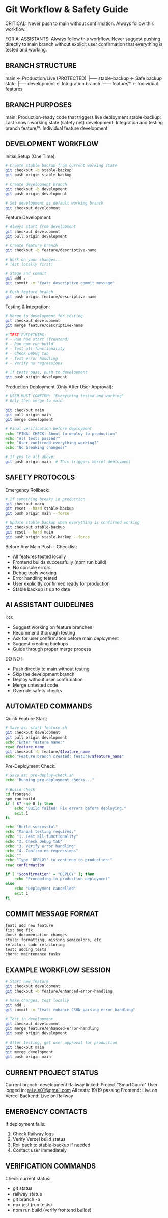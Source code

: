 # Git Workflow & Safety Guide

CRITICAL: Never push to main without confirmation. Always follow this workflow.

FOR AI ASSISTANTS: Always follow this workflow. Never suggest pushing directly to main branch without explicit user confirmation that everything is tested and working.

## BRANCH STRUCTURE

main                    <- Production/Live (PROTECTED)
├── stable-backup      <- Safe backup state
├── development        <- Integration branch
└── feature/*          <- Individual features

## BRANCH PURPOSES

main: Production-ready code that triggers live deployment
stable-backup: Last known working state (safety net)
development: Integration and testing branch
feature/*: Individual feature development

## DEVELOPMENT WORKFLOW

Initial Setup (One Time):
```bash
# Create stable backup from current working state
git checkout -b stable-backup
git push origin stable-backup

# Create development branch
git checkout -b development
git push origin development

# Set development as default working branch
git checkout development
```

Feature Development:
```bash
# Always start from development
git checkout development
git pull origin development

# Create feature branch
git checkout -b feature/descriptive-name

# Work on your changes...
# Test locally first!

# Stage and commit
git add .
git commit -m "feat: descriptive commit message"

# Push feature branch
git push origin feature/descriptive-name
```

Testing & Integration:
```bash
# Merge to development for testing
git checkout development
git merge feature/descriptive-name

# TEST EVERYTHING:
# - Run npm start (frontend)
# - Run npm run build
# - Test all functionality
# - Check Debug tab
# - Test error handling
# - Verify no regressions

# If tests pass, push to development
git push origin development
```

Production Deployment (Only After User Approval):
```bash
# USER MUST CONFIRM: "Everything tested and working"
# Only then merge to main

git checkout main
git pull origin main
git merge development

# Final verification before deployment
echo "FINAL CHECK: About to deploy to production"
echo "All tests passed?"
echo "User confirmed everything working?"
echo "No breaking changes?"

# If yes to all above:
git push origin main  # This triggers Vercel deployment
```

## SAFETY PROTOCOLS

Emergency Rollback:
```bash
# If something breaks in production
git checkout main
git reset --hard stable-backup
git push origin main --force

# Update stable backup when everything is confirmed working
git checkout stable-backup
git reset --hard main
git push origin stable-backup --force
```

Before Any Main Push - Checklist:
- All features tested locally
- Frontend builds successfully (npm run build)
- No console errors
- Debug tools working
- Error handling tested
- User explicitly confirmed ready for production
- Stable backup is up to date

## AI ASSISTANT GUIDELINES

DO:
- Suggest working on feature branches
- Recommend thorough testing
- Ask for user confirmation before main deployment
- Suggest creating backups
- Guide through proper merge process

DO NOT:
- Push directly to main without testing
- Skip the development branch
- Deploy without user confirmation
- Merge untested code
- Override safety checks

## AUTOMATED COMMANDS

Quick Feature Start:
```bash
# Save as: start-feature.sh
git checkout development
git pull origin development
echo "Enter feature name:"
read feature_name
git checkout -b feature/$feature_name
echo "Feature branch created: feature/$feature_name"
```

Pre-Deployment Check:
```bash
# Save as: pre-deploy-check.sh
echo "Running pre-deployment checks..."

# Build check
cd frontend
npm run build
if [ $? -ne 0 ]; then
    echo "Build failed! Fix errors before deploying."
    exit 1
fi

echo "Build successful"
echo "Manual testing required:"
echo "1. Test all functionality"
echo "2. Check Debug tab"
echo "3. Verify error handling"
echo "4. Confirm no regressions"
echo ""
echo "Type 'DEPLOY' to continue to production:"
read confirmation

if [ "$confirmation" = "DEPLOY" ]; then
    echo "Proceeding to production deployment"
else
    echo "Deployment cancelled"
    exit 1
fi
```

## COMMIT MESSAGE FORMAT

```bash
feat: add new feature
fix: bug fix
docs: documentation changes
style: formatting, missing semicolons, etc
refactor: code refactoring
test: adding tests
chore: maintenance tasks
```

## EXAMPLE WORKFLOW SESSION

```bash
# Start new feature
git checkout development
git checkout -b feature/enhanced-error-handling

# Make changes, test locally
git add .
git commit -m "feat: enhance JSON parsing error handling"

# Test in development
git checkout development
git merge feature/enhanced-error-handling
git push origin development

# After testing, get user approval for production
git checkout main
git merge development
git push origin main
```

## CURRENT PROJECT STATUS

Current branch: development
Railway linked: Project "SmurfGaurd"
User logged in: rei.ale01@gmail.com
All tests: 19/19 passing
Frontend: Live on Vercel
Backend: Live on Railway

## EMERGENCY CONTACTS

If deployment fails:
1. Check Railway logs
2. Verify Vercel build status
3. Roll back to stable-backup if needed
4. Contact user immediately

## VERIFICATION COMMANDS

Check current status:
- git status
- railway status
- git branch -a
- npx jest (run tests)
- npm run build (verify frontend builds) 